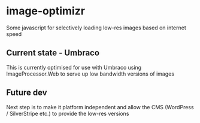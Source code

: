 # image-optimizr
Some javascript for selectively loading low-res images based on internet speed

## Current state - Umbraco 
This is currently optimised for use with Umbraco using ImageProcessor.Web to serve up low bandwidth versions of images

## Future dev
Next step is to make it platform independent and allow the CMS (WordPress / SilverStripe etc.) to provide the low-res versions
